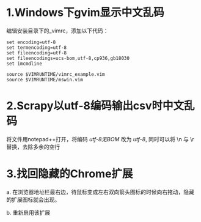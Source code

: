 # 1.Windows下gvim显示中文乱码
编辑安装目录下的_vimrc，添加以下代码：
```
set encoding=utf-8
set termencoding=utf-8
set fileencoding=utf-8
set fileencodings=ucs-bom,utf-8,cp936,gb18030
set imcmdline

source $VIMRUNTIME/vimrc_example.vim
source $VIMRUNTIME/mswin.vim
```

# 2.Scrapy以utf-8编码输出csv时中文乱码
将文件用notepad++打开，将编码 *utf-8无BOM* 改为 *utf-8*, 同时可以将 \n 与 \r 替换，去除多余的空行

# 3.找回隐藏的Chrome扩展
a. 在浏览器地址栏最右边，待鼠标变成左右双向箭头图标的时候向右拖动，隐藏的扩展图标就会出现。 

b. 重新启用该扩展